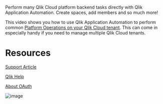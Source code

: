 Perform many Qlik Cloud platform backend tasks directly with Qlik Application Automation. Create spaces, add members and so much more!

This video shows you how to use Qlik Application Automation to perform common [Platform Operations on your Qlik Cloud tenant](https://youtu.be/76g-Wgtt14A?t=60). This can come in especially handy if you need to manage multiple Qlik Cloud tenants. 

# Resources

[Support Article]( https://community.qlik.com/t5/Official-Support-Articles/Qlik-Application-Automation-How-to-get-start)

[Qlik Help](https://help.qlik.com/en-US/cloud-services/Subsystems/Hub/Content/Sense_Hub/Admin/mc-create-oauth-cl)

[About OAuth](https://qlik.dev/authenticate/oauth)

![image](https://user-images.githubusercontent.com/12411165/236823380-76ce7e44-38a9-4ea4-9ca9-d70929ac640a.png)


